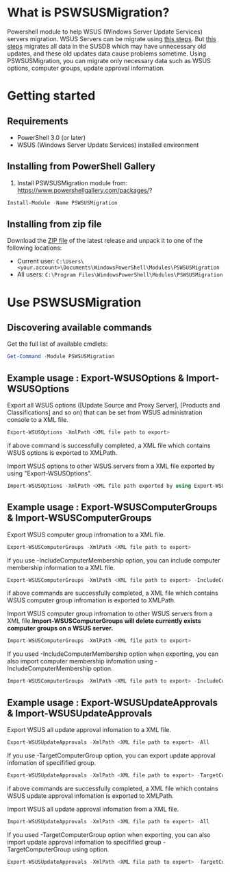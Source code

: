 # What is PSWSUSMigration?
Powershell module to help WSUS (Windows Server Update Services) servers migration. WSUS Servers can be migrate using [this steps](https://technet.microsoft.com/library/hh852339.aspx). But [this steps](https://technet.microsoft.com/library/hh852339.aspx) migrates all data in the SUSDB which may have unnecessary old updates, and these old updates data cause problems sometime. Using PSWSUSMigration, you can migrate only necessary data such as WSUS options, computer groups, update approval information.


# Getting started
## Requirements 
- PowerShell 3.0 (or later)
- WSUS (Windows Server Update Services) installed environment

## Installing from PowerShell Gallery
1. Install PSWSUSMigration module from: https://www.powershellgallery.com/packages/?
```PowerShell
Install-Module -Name PSWSUSMigration
```

## Installing from zip file
Download the [ZIP file](https://github.com/reiikei/PSWSUSMigration/archive/stable.zip?) of the latest release and unpack it to one of the following locations:

- Current user: `C:\Users\<your.account>\Documents\WindowsPowerShell\Modules\PSWSUSMigration`
- All users: `C:\Program Files\WindowsPowerShell\Modules\PSWSUSMigration`


# Use PSWSUSMigration
## Discovering available commands
Get the full list of available cmdlets:
```PowerShell
Get-Command -Module PSWSUSMigration
```

## Example usage : Export-WSUSOptions & Import-WSUSOptions
Export all WSUS options ([Update Source and Proxy Server], [Products and Classifications] and so on) that can be set from WSUS administration console to a XML file.
```PowerShell
Export-WSUSOptions -XmlPath <XML file path to export>
```
if above command is successfully completed, a XML file which contains WSUS options is exported to XMLPath.

Import WSUS options to other WSUS servers from a XML file exported by using "Export-WSUSOptions".
```PowerShell
Import-WSUSOptions -XmlPath <XML file path exported by using Export-WSUSOptions>
```

## Example usage : Export-WSUSComputerGroups & Import-WSUSComputerGroups
Export WSUS computer group infromation to a XML file.
```PowerShell
Export-WSUSComputerGroups -XmlPath <XML file path to export>
```
If you use -IncludeComputerMembership option, you can include computer membership information to a XML file.
```PowerShell
Export-WSUSComputerGroups -XmlPath <XML file path to export> -IncludeComputerMembership
```
if above commands are successfully completed, a XML file which contains WSUS computer group infromation is exported to XMLPath.

Import WSUS computer group infromation to other WSUS servers from a XML file.**Import-WSUSComputerGroups will delete currently exists computer groups on a WSUS server.**
```PowerShell
Import-WSUSComputerGroups -XmlPath <XML file path to export>
```

If you used -IncludeComputerMembership option when exporting, you can also import computer membership infomation using -IncludeComputerMembership option.
```PowerShell
Import-WSUSComputerGroups -XmlPath <XML file path to export> -IncludeComputerMembership
```

## Example usage : Export-WSUSUpdateApprovals & Import-WSUSUpdateApprovals
Export WSUS all update approval infomation to a XML file.
```PowerShell
Export-WSUSUpdateApprovals -XmlPath <XML file path to export> -All
```
If you use -TargetComputerGroup option, you can export update approval infomation of specifified group.
```PowerShell
Export-WSUSUpdateApprovals -XmlPath <XML file path to export> -TargetComputerGroup <Computer group name>
```
if above commands are successfully completed, a XML file which contains WSUS update approval infomation is exported to XMLPath.

Import WSUS all update approval infomation from a XML file.
```PowerShell
Import-WSUSUpdateApprovals -XmlPath <XML file path to export> -All
```
If you used -TargetComputerGroup option when exporting, you can also import update approval infomation to specifified group -TargetComputerGroup using option.
```PowerShell
Export-WSUSUpdateApprovals -XmlPath <XML file path to export> -TargetComputerGroup <Computer group name>
```
